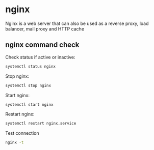 # nginx

Nginx is a web server that can also be used as a reverse proxy, load balancer, mail proxy and HTTP cache

## nginx command check
Check status if active or inactive:
```sh
systemctl status nginx
```
Stop nginx:
```sh
systemctl stop nginx
```
Start nginx:
```sh
systemctl start nginx
```
Restart nginx:
```sh
systemctl restart nginx.service
```
Test connection 
```sh
nginx -t 
```
